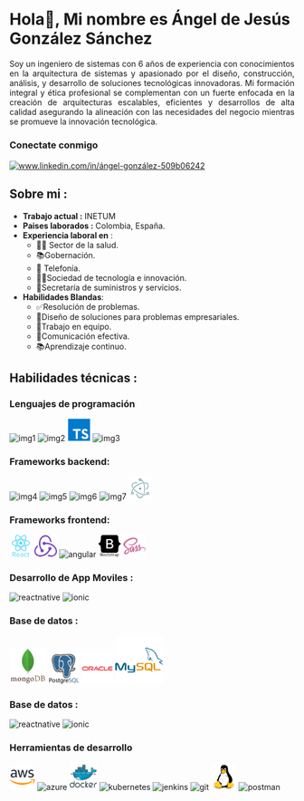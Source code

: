 <h1>Hola👋, Mi nombre es Ángel de Jesús González Sánchez</h1>
<p align="justify">Soy un ingeniero de sistemas con 6 años de experiencia con conocimientos en la arquitectura de sistemas y apasionado por el diseño, construcción, análisis, y desarrollo de soluciones tecnológicas innovadoras. Mi formación integral y ética profesional se complementan con un fuerte enfocada en la creación de arquitecturas escalables, eficientes y desarrollos de alta calidad asegurando la alineación con las necesidades del negocio mientras se promueve la innovación tecnológica.</p>

<h3 align="left">Conectate conmigo</h3>  
<p align="left">  
<a href="https://linkedin.com/in/www.linkedin.com/in/ángel-gonzález-509b06242" target="blank"><img align="center" src="https://raw.githubusercontent.com/rahuldkjain/github-profile-readme-generator/master/src/images/icons/Social/linked-in-alt.svg" alt="www.linkedin.com/in/ángel-gonzález-509b06242" height="30" width="40" /></a>  
</p>

## Sobre  mi :
- **Trabajo actual :**  INETUM
- **Paises laborados :** Colombia, España.
- **Experiencia laboral en** :
 	- 👨‍⚕️ Sector de la salud. 
	- 📚Gobernación.
	- 📲 Telefonía.
	- 👨‍💻Sociedad de tecnología e innovación.
	- 🙋Secretaría de suministros y servicios.
-   **Habilidades Blandas**:
    - ✅Resolución de problemas.
    - &#128208;Diseño de soluciones para problemas empresariales.
    -  &#128101;Trabajo en equipo.
    - &#128227;Comunicación efectiva.
    - &#128218;Aprendizaje continuo.

## Habilidades técnicas :
### Lenguajes de programación
<p align="left">
	<img src="https://icongr.am/devicon/java-original.svg?size=40&color=currentColor" alt="img1"/>
	<img src="
	https://icongr.am/devicon/javascript-original.svg?size=40&color=currentColor" alt="img2"/>
	<img src="
	https://raw.githubusercontent.com/devicons/devicon/master/icons/typescript/typescript-original.svg" alt="img3.3" width="40"/>
	<img src="
	https://icongr.am/devicon/python-original.svg?size=40&color=currentColor" alt="img3"/>
</p>

### Frameworks backend:
<p align="left">
	<img src="https://www.vectorlogo.zone/logos/springio/springio-icon.svg" width="40" alt="img4"/>
	<img src="https://cdn.quasar.dev/logo/svg/quasar-logo.svg?color=currentColor" width="40" alt="img5"/>
	<img src="https://icongr.am/devicon/nodejs-original.svg?size=93&color=currentColor" width="40" alt="img6"/>
	<img src="https://www.vectorlogo.zone/logos/rabbitmq/rabbitmq-icon.svg" width="40" alt="img7"/>
	<img src="https://raw.githubusercontent.com/devicons/devicon/master/icons/electron/electron-original.svg" width="40" alt="img8"/>
<p>

### Frameworks frontend:
<p align="left">
<img src="https://raw.githubusercontent.com/devicons/devicon/master/icons/react/react-original-wordmark.svg" width="40" alt="img4"/>
<img src="https://raw.githubusercontent.com/devicons/devicon/master/icons/redux/redux-original.svg" width="40" alt="img4"/>
<img class="ml-4 w-8 h-8 sm:w-10 sm:h-10" src="https://angular.io/assets/images/logos/angular/angular.svg" alt="angular" width="46"/>
<img class="ml-4 w-8 h-8 sm:w-10 sm:h-10" src="https://raw.githubusercontent.com/devicons/devicon/master/icons/bootstrap/bootstrap-plain-wordmark.svg" alt="bootstrap" width="40" />
<img class="ml-4 w-8 h-8 sm:w-10 sm:h-10" src="https://raw.githubusercontent.com/devicons/devicon/master/icons/sass/sass-original.svg" alt="sass" width="40" />
</p>

### Desarrollo de App Moviles :
<p align="left">
<img class="ml-4 w-8 h-8 sm:w-10 sm:h-10" src="https://reactnative.dev/img/header_logo.svg" alt="reactnative" width="40" />
<img class="ml-4 w-8 h-8 sm:w-10 sm:h-10" src="https://upload.wikimedia.org/wikipedia/commons/d/d1/Ionic_Logo.svg" alt="ionic" width="85" >
</p>

### Base de datos :
<p align="left">
<img src="https://raw.githubusercontent.com/devicons/devicon/master/icons/mongodb/mongodb-original-wordmark.svg" alt="mongodb" width="65"/>
<img class="ml-4 w-8 h-8 sm:w-10 sm:h-10" src="https://raw.githubusercontent.com/devicons/devicon/master/icons/postgresql/postgresql-original-wordmark.svg" alt="postgresql" width="55" />

<img src="https://raw.githubusercontent.com/devicons/devicon/master/icons/oracle/oracle-original.svg" alt="oracle" width="55" />
<img src="https://raw.githubusercontent.com/devicons/devicon/master/icons/mysql/mysql-original-wordmark.svg" alt="mysql" width="85" />
</p>

### Base de datos : 
<p align="left">
<img class="ml-4 w-8 h-8 sm:w-10 sm:h-10" src="https://reactnative.dev/img/header_logo.svg" alt="reactnative" width="40" />
<img class="ml-4 w-8 h-8 sm:w-10 sm:h-10" src="https://upload.wikimedia.org/wikipedia/commons/d/d1/Ionic_Logo.svg" alt="ionic" width="85" >
</p>

### Herramientas de desarrollo
<p align="left">
<img class="ml-4 w-8 h-8 sm:w-10 sm:h-10" src="https://raw.githubusercontent.com/devicons/devicon/master/icons/amazonwebservices/amazonwebservices-original-wordmark.svg" alt="aws" width="45" />
<img class="ml-4 w-8 h-8 sm:w-10 sm:h-10" src="https://www.vectorlogo.zone/logos/microsoft_azure/microsoft_azure-icon.svg" alt="azure" width="49" />
<img class="ml-4 w-8 h-8 sm:w-10 sm:h-10" src="https://raw.githubusercontent.com/devicons/devicon/master/icons/docker/docker-original-wordmark.svg" alt="docker" width="49" />
<img class="ml-4 w-8 h-8 sm:w-10 sm:h-10" src="https://www.vectorlogo.zone/logos/kubernetes/kubernetes-icon.svg" alt="kubernetes" width="45" />
<img class="ml-4 w-8 h-8 sm:w-10 sm:h-10" src="https://www.vectorlogo.zone/logos/jenkins/jenkins-icon.svg" alt="jenkins" width="45" />
<img class="ml-4 w-8 h-8 sm:w-10 sm:h-10" src="https://www.vectorlogo.zone/logos/git-scm/git-scm-icon.svg" alt="git" width="45" />
<img class="ml-4 w-8 h-8 sm:w-10 sm:h-10" src="https://raw.githubusercontent.com/devicons/devicon/master/icons/linux/linux-original.svg" alt="linux" width="45" />
<img class="ml-4 w-8 h-8 sm:w-10 sm:h-10" src="https://www.vectorlogo.zone/logos/getpostman/getpostman-icon.svg" alt="postman" width="45" />
</p>
